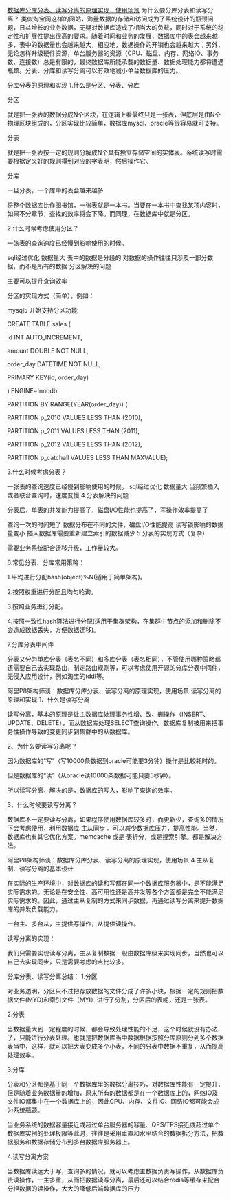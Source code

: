 
[数据库分库分表、读写分离的原理实现，使用场景](https://youzhixueyuan.com/the-principle-of-separating-tables-reading-and-writing-and-using-scenarios.html)
为什么要分库分表和读写分离？
类似淘宝网这样的网站，海量数据的存储和访问成为了系统设计的瓶颈问题，日益增长的业务数据，无疑对数据库造成了相当大的负载，同时对于系统的稳定性和扩展性提出很高的要求。随着时间和业务的发展，数据库中的表会越来越多，表中的数据量也会越来越大，相应地，数据操作的开销也会越来越大；另外，无论怎样升级硬件资源，单台服务器的资源（CPU、磁盘、内存、网络IO、事务数、连接数）总是有限的，最终数据库所能承载的数据量、数据处理能力都将遭遇瓶颈。分表、分库和读写分离可以有效地减小单台数据库的压力。

分库分表的原理和实现
1.什么是分区、分表、分库

分区

就是把一张表的数据分成N个区块，在逻辑上看最终只是一张表，但底层是由N个物理区块组成的，分区实现比较简单，数据库mysql、oracle等很容易就可支持。

分表

就是把一张表按一定的规则分解成N个具有独立存储空间的实体表。系统读写时需要根据定义好的规则得到对应的字表明，然后操作它。

分库

一旦分表，一个库中的表会越来越多

将整个数据库比作图书馆，一张表就是一本书。当要在一本书中查找某项内容时，如果不分章节，查找的效率将会下降。而同理，在数据库中就是分区。

2.什么时候考虑使用分区？

一张表的查询速度已经慢到影响使用的时候。

 sql经过优化
 数据量大
 表中的数据是分段的
 对数据的操作往往只涉及一部分数据，而不是所有的数据
分区解决的问题

主要可以提升查询效率

分区的实现方式（简单），例如：

mysql5 开始支持分区功能

CREATE TABLE sales (

id INT AUTO_INCREMENT,

amount DOUBLE NOT NULL,

order_day DATETIME NOT NULL,

PRIMARY KEY(id, order_day)

) ENGINE=Innodb

PARTITION BY RANGE(YEAR(order_day)) (

PARTITION p_2010 VALUES LESS THAN (2010),

PARTITION p_2011 VALUES LESS THAN (2011),

PARTITION p_2012 VALUES LESS THAN (2012),

PARTITION p_catchall VALUES LESS THAN MAXVALUE);

3.什么时候考虑分表？

 一张表的查询速度已经慢到影响使用的时候。
 sql经过优化
 数据量大
 当频繁插入或者联合查询时，速度变慢
4.分表解决的问题

分表后，单表的并发能力提高了，磁盘I/O性能也提高了，写操作效率提高了

 查询一次的时间短了
 数据分布在不同的文件，磁盘I/O性能提高
 读写锁影响的数据量变小
 插入数据库需要重新建立索引的数据减少
5.分表的实现方式（复杂）

需要业务系统配合迁移升级，工作量较大。

6.常见分表、分库常用策略：

1.平均进行分配hash(object)%N(适用于简单架构)。

2.按照权重进行分配且均匀轮询。

3.按照业务进行分配。

4.按照一致性hash算法进行分配(适用于集群架构，在集群中节点的添加和删除不会造成数据丢失，方便数据迁移)。

7.分库分表中间件

分表又分为单库分表（表名不同）和多库分表（表名相同），不管使用哪种策略都还需要自己去实现路由，制定路由规则等，可以考虑使用开源的分库分表中间件，无侵入应用设计，例如淘宝的tddl等。

阿里P8架构师谈：数据库分库分表、读写分离的原理实现，使用场景
读写分离的原理和实现
1、什么是读写分离

读写分离，基本的原理是让主数据库处理事务性增、改、删操作（INSERT、UPDATE、DELETE），而从数据库处理SELECT查询操作。数据库复制被用来把事务性操作导致的变更同步到集群中的从数据库。

2、为什么要读写分离呢？

因为数据库的“写”（写10000条数据到oracle可能要3分钟）操作是比较耗时的。

但是数据库的“读”（从oracle读10000条数据可能只要5秒钟）。

所以读写分离，解决的是，数据库的写入，影响了查询的效率。

3、什么时候要读写分离？

数据库不一定要读写分离，如果程序使用数据库较多时，而更新少，查询多的情况下会考虑使用，利用数据库 主从同步 。可以减少数据库压力，提高性能。当然，数据库也有其它优化方案。memcache 或是 表折分，或是搜索引擎。都是解决方法。

阿里P8架构师谈：数据库分库分表、读写分离的原理实现，使用场景
4.主从复制、读写分离的基本设计

在实际的生产环境中，对数据库的读和写都在同一个数据库服务器中，是不能满足实际需求的。无论是在安全性、高可用性还是高并发等各个方面都是完全不能满足实际需求的。因此，通过主从复制的方式来同步数据，再通过读写分离来提升数据库的并发负载能力。

一台主、多台从，主提供写操作，从提供读操作。

读写分离的实现：

我们只需要实现读写分离，主从复制数据一般由数据库级来实现同步，当然也可以自己去实现同步，只是需要考虑的点比较多。

分库分表、读写分离总结：
1.分区

对业务透明，分区只不过把存放数据的文件分成了许多小块，根据一定的规则把数据文件(MYD)和索引文件（MYI）进行了分割，分区后的表呢，还是一张表。

2.分表

当数据量大到一定程度的时候，都会导致处理性能的不足，这个时候就没有办法了，只能进行分表处理。也就是把数据库当中数据根据按照分库原则分到多个数据表当中，这样，就可以把大表变成多个小表，不同的分表中数据不重复，从而提高处理效率。

3.分库

分表和分区都是基于同一个数据库里的数据分离技巧，对数据库性能有一定提升，但是随着业务数据量的增加，原来所有的数据都是在一个数据库上的，网络IO及文件IO都集中在一个数据库上的，因此CPU、内存、文件IO、网络IO都可能会成为系统瓶颈。

当业务系统的数据容量接近或超过单台服务器的容量、QPS/TPS接近或超过单个数据库实例的处理极限等此时，往往是采用垂直和水平结合的数据拆分方法，把数据服务和数据存储分布到多台数据库服务器上。

4.读写分离方案

当数据库读远大于写，查询多的情况，就可以考虑主数据负责写操作，从数据库负责读操作，一主多重，从而把数据读写分离，最后还可以结合redis等缓存来配合分担数据的读操作，大大的降低后端数据库的压力
